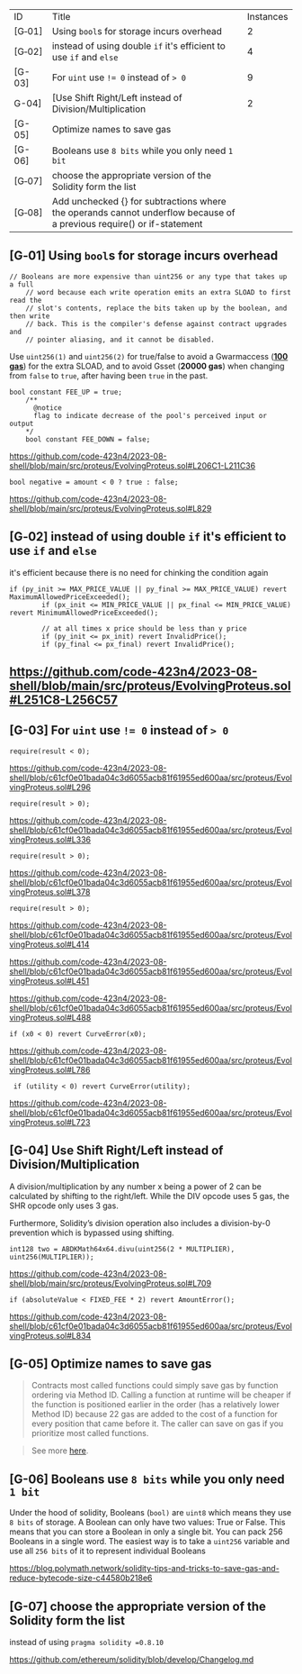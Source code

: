|     |     |     |
| --- | --- | --- |
| ID | Title | Instances |
| \[G‑01\] | Using `bool`s for storage incurs overhead | 2   |
| \[G‑02\] | instead of using double `if` it's efficient to use `if` and `else` | 4   |
| \[G-03\] | For `uint` use `!= 0` instead of `> 0` | 9   |
| G-04\] | \[Use Shift Right/Left instead of Division/Multiplication | 2   |
| \[G-05\] | Optimize names to save gas |     |
| \[G-06\] | Booleans use `8 bits` while you only need `1 bit` |     |
| \[G‑07\] | choose the appropriate version of the Solidity form the list |     |
| \[G‑08\] | Add unchecked {} for subtractions where the operands cannot underflow because of a previous require() or if-statement |     |

## \[G‑01\] Using `bool`s for storage incurs overhead

```
// Booleans are more expensive than uint256 or any type that takes up a full
    // word because each write operation emits an extra SLOAD to first read the
    // slot's contents, replace the bits taken up by the boolean, and then write
    // back. This is the compiler's defense against contract upgrades and
    // pointer aliasing, and it cannot be disabled.
```

Use `uint256(1)` and `uint256(2)` for true/false to avoid a Gwarmaccess (**<ins>100 gas</ins>**) for the extra SLOAD, and to avoid Gsset (**20000 gas**) when changing from `false` to `true`, after having been `true` in the past.

```Solidity
bool constant FEE_UP = true;
    /** 
      @notice 
      flag to indicate decrease of the pool's perceived input or output
    */ 
    bool constant FEE_DOWN = false;
```

https://github.com/code-423n4/2023-08-shell/blob/main/src/proteus/EvolvingProteus.sol#L206C1-L211C36

`bool negative = amount < 0 ? true : false;`

https://github.com/code-423n4/2023-08-shell/blob/main/src/proteus/EvolvingProteus.sol#L829

## \[G‑02\] instead of using double `if` it's efficient to use `if` and `else`

it's efficient because there is no need for chinking the condition again

```Solidity
if (py_init >= MAX_PRICE_VALUE || py_final >= MAX_PRICE_VALUE) revert MaximumAllowedPriceExceeded();
        if (px_init <= MIN_PRICE_VALUE || px_final <= MIN_PRICE_VALUE) revert MinimumAllowedPriceExceeded();

        // at all times x price should be less than y price
        if (py_init <= px_init) revert InvalidPrice();
        if (py_final <= px_final) revert InvalidPrice();
```

## https://github.com/code-423n4/2023-08-shell/blob/main/src/proteus/EvolvingProteus.sol#L251C8-L256C57

## \[G-03\] For `uint` use `!= 0` instead of `> 0`

`require(result < 0);`

https://github.com/code-423n4/2023-08-shell/blob/c61cf0e01bada04c3d6055acb81f61955ed600aa/src/proteus/EvolvingProteus.sol#L296

`require(result > 0);`

https://github.com/code-423n4/2023-08-shell/blob/c61cf0e01bada04c3d6055acb81f61955ed600aa/src/proteus/EvolvingProteus.sol#L336

`require(result > 0);`

https://github.com/code-423n4/2023-08-shell/blob/c61cf0e01bada04c3d6055acb81f61955ed600aa/src/proteus/EvolvingProteus.sol#L378

`require(result > 0);`

https://github.com/code-423n4/2023-08-shell/blob/c61cf0e01bada04c3d6055acb81f61955ed600aa/src/proteus/EvolvingProteus.sol#L414

https://github.com/code-423n4/2023-08-shell/blob/c61cf0e01bada04c3d6055acb81f61955ed600aa/src/proteus/EvolvingProteus.sol#L451

https://github.com/code-423n4/2023-08-shell/blob/c61cf0e01bada04c3d6055acb81f61955ed600aa/src/proteus/EvolvingProteus.sol#L488

`if (x0 < 0) revert CurveError(x0);`

https://github.com/code-423n4/2023-08-shell/blob/c61cf0e01bada04c3d6055acb81f61955ed600aa/src/proteus/EvolvingProteus.sol#L786

` if (utility < 0) revert CurveError(utility);`

https://github.com/code-423n4/2023-08-shell/blob/c61cf0e01bada04c3d6055acb81f61955ed600aa/src/proteus/EvolvingProteus.sol#L723

## \[G-04\] Use Shift Right/Left instead of Division/Multiplication

A division/multiplication by any number x being a power of 2 can be calculated by shifting to the right/left. While the DIV opcode uses 5 gas, the SHR opcode only uses 3 gas.

Furthermore, Solidity’s division operation also includes a division-by-0 prevention which is bypassed using shifting.

`int128 two = ABDKMath64x64.divu(uint256(2 * MULTIPLIER), uint256(MULTIPLIER));`

https://github.com/code-423n4/2023-08-shell/blob/main/src/proteus/EvolvingProteus.sol#L709

`if (absoluteValue < FIXED_FEE * 2) revert AmountError();`

https://github.com/code-423n4/2023-08-shell/blob/c61cf0e01bada04c3d6055acb81f61955ed600aa/src/proteus/EvolvingProteus.sol#L834

## \[G-05\] Optimize names to save gas

> Contracts most called functions could simply save gas by function ordering via Method ID. Calling a function at runtime will be cheaper if the function is positioned earlier in the order (has a relatively lower Method ID) because 22 gas are added to the cost of a function for every position that came before it. The caller can save on gas if you prioritize most called functions.

> See more [here](https://medium.com/joyso/solidity-how-does-function-name-affect-gas-consumption-in-smart-contract-47d270d8ac92).

## \[G-06\] Booleans use `8 bits` while you only need `1 bit`

Under the hood of solidity, Booleans (`bool)` are `uint8` which means they use `8 bits` of storage. A Boolean can only have two values: True or False. This means that you can store a Boolean in only a single bit. You can pack 256 Booleans in a single word. The easiest way is to take a `uint256` variable and use all `256 bits` of it to represent individual Booleans

https://blog.polymath.network/solidity-tips-and-tricks-to-save-gas-and-reduce-bytecode-size-c44580b218e6

## \[G-07\] choose the appropriate version of the Solidity form the list

instead of using `pragma solidity =0.8.10`

https://github.com/ethereum/solidity/blob/develop/Changelog.md